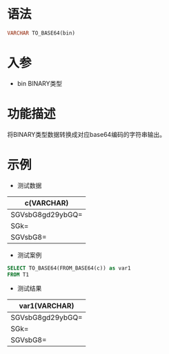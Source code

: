 # 语法

```sql
VARCHAR TO_BASE64(bin)
```

# 入参

- bin BINARY类型

# 功能描述

将BINARY类型数据转换成对应base64编码的字符串输出。

# 示例

- 测试数据

| c(VARCHAR)       | 
|------------------| 
| SGVsbG8gd29ybGQ= | 
| SGk=             | 
| SGVsbG8=         |

- 测试案例

```sql
SELECT TO_BASE64(FROM_BASE64(c)) as var1
FROM T1
```

- 测试结果

| var1(VARCHAR)    |
|------------------|
| SGVsbG8gd29ybGQ= |
| SGk=             |
| SGVsbG8=         |

